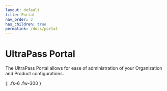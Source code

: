 ```yaml
---
layout: default
title: Portal
nav_order: 3
has_children: true
permalink: /docs/portal
---
```


# UltraPass Portal

The UltraPass Portal allows for ease of administration of your Organization and Product configurations.

{: .fs-6 .fw-300 }